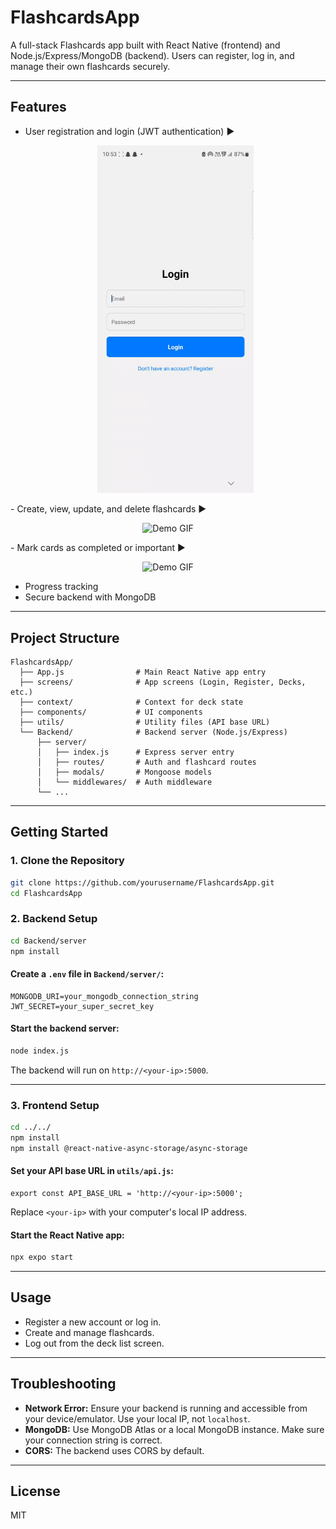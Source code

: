 # FlashcardsApp

A full-stack Flashcards app built with React Native (frontend) and Node.js/Express/MongoDB (backend). Users can register, log in, and manage their own flashcards securely.

---

## Features
- User registration and login (JWT authentication)
▶️ <p align="center">
  <img src="assets/fc-login-ezgif.com-video-to-gif-converter.gif" alt="Demo GIF" width="250" />
</p>
- Create, view, update, and delete flashcards
▶️ <p align="center">
  <img src="assets/fc-crud2.gif" alt="Demo GIF" width="250" />
</p>
- Mark cards as completed or important
▶️ <p align="center">
  <img src="assets/fc-quiz2.gif" alt="Demo GIF" width="250" />
</p>

- Progress tracking
- Secure backend with MongoDB

---

## Project Structure

```
FlashcardsApp/
  ├── App.js                # Main React Native app entry
  ├── screens/              # App screens (Login, Register, Decks, etc.)
  ├── context/              # Context for deck state
  ├── components/           # UI components
  ├── utils/                # Utility files (API base URL)
  └── Backend/              # Backend server (Node.js/Express)
      ├── server/
      │   ├── index.js      # Express server entry
      │   ├── routes/       # Auth and flashcard routes
      │   ├── modals/       # Mongoose models
      │   └── middlewares/  # Auth middleware
      └── ...
```

---

## Getting Started

### 1. Clone the Repository
```sh
git clone https://github.com/yourusername/FlashcardsApp.git
cd FlashcardsApp
```

### 2. Backend Setup
```sh
cd Backend/server
npm install
```

#### Create a `.env` file in `Backend/server/`:
```
MONGODB_URI=your_mongodb_connection_string
JWT_SECRET=your_super_secret_key
```

#### Start the backend server:
```sh
node index.js
```

The backend will run on `http://<your-ip>:5000`.

---

### 3. Frontend Setup
```sh
cd ../../
npm install
npm install @react-native-async-storage/async-storage
```

#### Set your API base URL in `utils/api.js`:
```
export const API_BASE_URL = 'http://<your-ip>:5000';
```
Replace `<your-ip>` with your computer's local IP address.

#### Start the React Native app:
```sh
npx expo start
```

---

## Usage
- Register a new account or log in.
- Create and manage flashcards.
- Log out from the deck list screen.

---

## Troubleshooting
- **Network Error:** Ensure your backend is running and accessible from your device/emulator. Use your local IP, not `localhost`.
- **MongoDB:** Use MongoDB Atlas or a local MongoDB instance. Make sure your connection string is correct.
- **CORS:** The backend uses CORS by default.

---

## License
MIT 